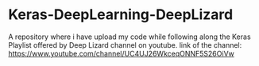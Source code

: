 # Keras-DeepLearning-DeepLizard
A repository where i have upload my code while following along the Keras Playlist offered by Deep Lizard channel on youtube.
link of the channel: https://www.youtube.com/channel/UC4UJ26WkceqONNF5S26OiVw
